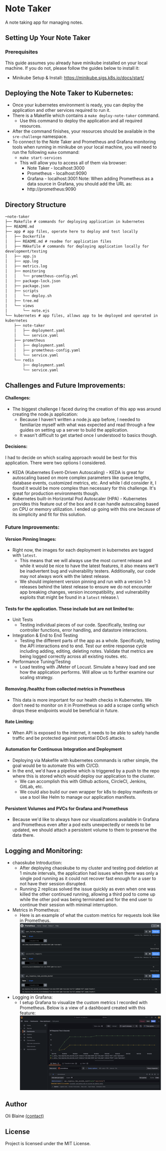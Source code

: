 # Note Taker
A note taking app for managing notes.

## Setting Up Your Note Taker
### Prerequisites

This guide assumes you already have minikube installed on your local machine. 
If you do not, please follow the guides below to install it:
- Minikube Setup & Install: https://minikube.sigs.k8s.io/docs/start/

## Deploying the Note Taker to Kubernetes:
- Once your kubernetes environment is ready, you can deploy the application and other services required to run it.
- There is a Makefile which contains a `make deploy-note-taker` command.
    - Use this command to deploy the application and all required resources.
- After the command finishes, your resources should be available in the `sre-challenge` namespace.
- To connect to the Note Taker and Prometheus and Grafana monitoring tools when running in minikube on your local machine, you will need to run the following `make` command:
    - `make start-services`
    - This will allow you to access all of them via browser:
        - Note Taker - localhost:3000
        - Prometheus - localhost:9090
        - Grafana - localhost:3001
    Note: When adding Prometheus as a data source in Grafana, you should add the URL as:
        - http://prometheus:9090

## Directory Structure
```
─note-taker
├── Makefile # commands for deploying application in kubernetes
├── README.md
├── app # app files, operate here to deploy and test locally
│   ├── Dockerfile
│   ├── README.md # readme for application files
│   ├── MAkefile # commands for deploying application locally for development/testing
│   ├── app.js
│   ├── app.log
│   ├── metrics.log
│   ├── monitoring
│   │   └── prometheus-config.yml
│   ├── package-lock.json
│   ├── package.json
│   ├── scripts
│   │   └── deploy.sh
│   ├── tree.md
│   └── views
│       └── note.ejs
└── kubernetes # app files, allows app to be deployed and operated in kubernetes
    ├── note-taker
    │   ├── deployment.yaml
    │   └── service.yaml
    ├── prometheus
    │   ├── deployment.yaml
    │   ├── prometheus-config.yaml
    │   └── service.yaml
    └── redis
        ├── deployment.yaml
        └── service.yaml
```

## Challenges and Future Improvements:
#### Challenges:
- The biggest challenge I faced during the creation of this app was around creating the node.js application:
    - Because I haven't written a node.js app before, I needed to familiarize myself with what was expected and read through a few guides on setting up a server to build the application. 
    - It wasn't difficult to get started once I understood to basics though.

#### Decisions:
I had to decide on which scaling approach would be best for this application. There were two options I considered.
- KEDA (Kubernetes Event-Driven Autoscaling) - KEDA is great for autoscaling based on more complex parameters like queue lengths, database events, customized metrics, etc. And while I did consider it, I found it would be more complex than necessary for this challenge. It's great for production environments though.
- Kubernetes built-in Horizontal Pod Autoscaler (HPA) - Kubernetes provides this feature out of the box and it can handle autoscaling based on CPU or memory utilization. I ended up going with this one because of its simplicity and fit for this solution.

### Future Improvements:
#### Version Pinning Images:
- Right now, the images for each deployment in kubernetes are tagged with `latest`. 
    - This means that we will always use the most current release and while it would be nice to have the latest features, it also means we'll be inadvertent bug and vulnerability testers. Additionally, our code may not always work with the latest release.
    - We should implement version pinning and run with a version 1-3 releases behind the latest release to ensure we do not encounter app breaking changes, version incompatibility, and vulnerability exploits that might be found in a `latest` release.\

#### Tests for the application. These include but are not limited to:
- Unit Tests
    -  Testing individual pieces of our code. Specifically, testing our controller functions, error handling, and datastore interactions.
- Integration & End to End Testing
    - Testing the different parts of the app as a whole. Specifically, testing the API interactions end to end. Test our entire response cycle including adding, editing, deleting notes. Validate that metrics are being logged correctly across all existing routes. etc.
- Performance Tuning/Testing
    - Load testing with JMeter of Locust. Simulate a heavy load and see how the application performs. Will allow us to further examine our scaling strategy.

#### Removing /healthz from collected metrics in Prometheus
- This data is more important for our health checks in Kubernetes. We don't need to monitor on it in Prometheus so add a scrape config which drops these endpoints would be beneficial in future.

#### Rate Limiting:
- When API is exposed to the internet, it needs to be able to safely handle traffic and be protected against potential DDoS attacks.

#### Automation for Continuous Integration and Deployment
- Deploying via Makefile with kubernetes commands is rather simple, the goal would be to automate this with CI/CD. 
- In the end, we'd have a pipeline which is triggered by a push to the repo where this is stored which would deploy our application to the cluster.
    - We can accomplish this with Github actions, CircleCI, Jenkins, GitLab, etc.
    - We could also build our own wrapper for k8s to deploy manifests or use a tool like Helm to manage our application manifests.

#### Persistent Volumes and PVCs for Grafana and Prometheus
- Because we'd like to always have our visualizations available in Grafana and Prometheus even after a pod exits unexpectedly or needs to be updated, we should attach a persistent volume to them to preserve the data there.

## Logging and Monitoring:
- chaoskube Introduction:
    - After deploying chaoskube to my cluster and testing pod deletion at 1 minute intervals, the application had issues when there was only a single pod running as it could not recover fast enough for a user to not have their session disrupted.
    - Running 2 replicas solved the issue quickly as even when one was killed the other continued running, allowing a third pod to come up while the other pod was being terminated and for the end user to continue their session with minimal interruption.
- Metrics in Prometheus:
    - Here is an example of what the custom metrics for requests look like in Prometheus.
    ![Prometheus Custom Metrics](images/prometheus-metrics.png)
- Logging in Grafana:
    - I setup Grafana to visualize the custom metrics I recorded with Prometheus. Below is a view of a dashboard created with this feature:
    ![API Response Time in Seconds](images/grafana-visual.png)

## Author
Oli Blaine [(contact)](mailto:oliblaine@gmail.com)

## License
Project is licensed under the MIT License.
